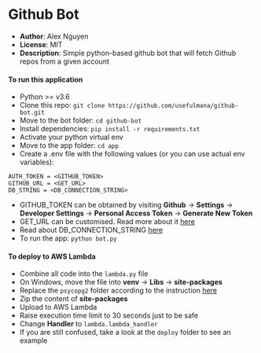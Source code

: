 # Github Bot
- **Author**: Alex Nguyen
- **License**: MIT
- **Description**: Simple python-based github bot that will fetch Github repos from a given account


#### To run this application
- Python >= v3.6
- Clone this repo: ```git clone https://github.com/usefulmana/github-bot.git```
- Move to the bot folder: ```cd github-bot```
- Install dependencies: ```pip install -r requirements.txt```
- Activate your python virtual env
- Move to the app folder: ```cd app```
- Create a .env file with the following values (or you can use actual env variables):
```
AUTH_TOKEN = <GITHUB_TOKEN>
GITHUB_URL = <GET_URL>
DB_STRING = <DB_CONNECTION_STRING>
```
- GITHUB_TOKEN can be obtained by visiting **Github** &#8594; **Settings** &#8594;
**Developer Settings** &#8594; **Personal Access Token** &#8594; **Generate New Token**
- GET_URL can be customised. Read more about it [here](https://developer.github.com/v3/repos/)
- Read about DB_CONNECTION_STRING [here](https://docs.sqlalchemy.org/en/13/core/engines.html)
- To run the app: ```python bot.py```

#### To deploy to AWS Lambda
- Combine all code into the ```lambda.py``` file
- On Windows, move the file into **venv** &#8594; **Libs** &#8594; **site-packages**
- Replace the ```psycopg2``` folder according to the instruction [here](https://github.com/jkehler/awslambda-psycopg2)
- Zip the content of **site-packages**
- Upload to AWS Lambda
- Raise execution time limit to 30 seconds just to be safe
- Change **Handler** to ```lambda.lambda_handler```
- If you are still confused, take a look at the ```deploy``` folder to see an example